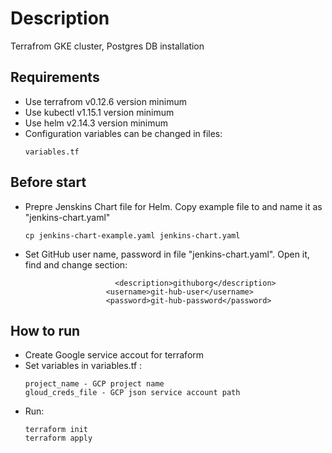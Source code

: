 # Description
Terrafrom GKE cluster, Postgres DB installation
## Requirements 
* Use terrafrom v0.12.6 version minimum
* Use kubectl v1.15.1 version minimum
* Use helm v2.14.3 version minimum
* Configuration variables can be changed in files:
  ```shell
  variables.tf
  ```
## Before start
* Prepre Jenskins Chart file for Helm. Copy example file to and name it as "jenkins-chart.yaml"
  ```
  cp jenkins-chart-example.yaml jenkins-chart.yaml
  ```
* Set GitHub user name, password in file "jenkins-chart.yaml". Open it, find and change section:
  ```shell
                      <description>githuborg</description>
                    <username>git-hub-user</username>
                    <password>git-hub-password</password>
  ```

## How to run
* Create Google service accout for terraform
* Set variables in variables.tf :
  ```
  project_name - GCP project name
  gloud_creds_file - GCP json service account path
  ```
* Run:
  ```
  terraform init
  terraform apply
  ```
